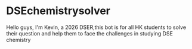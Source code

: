 # DSEchemistrysolver
Hello guys, I'm Kevin, a 2026 DSER,this bot is for all HK students to solve their question and help them to face the challenges in studying DSE chemistry
